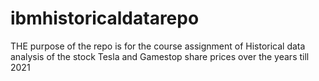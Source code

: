 # ibmhistoricaldatarepo
THE purpose of the repo is for the course assignment of Historical data analysis of the stock Tesla and Gamestop share prices over the years till 2021
